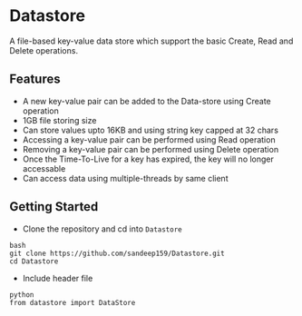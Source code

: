 # Datastore
A file-based key-value data store which support the basic Create, Read and Delete operations.

## Features

* A new key-value pair can be added to the Data-store using Create operation
* 1GB file storing size
* Can store values upto 16KB and using string key capped at 32 chars
* Accessing a key-value pair can be performed using Read operation
* Removing a key-value pair can be performed using Delete operation
* Once the Time-To-Live for a key has expired, the key will no longer accessable
* Can access data using multiple-threads by same client

## Getting Started

* Clone the repository and cd into `Datastore`
```
bash
git clone https://github.com/sandeep159/Datastore.git
cd Datastore
```
       
* Include header file
```
python
from datastore import DataStore
```
